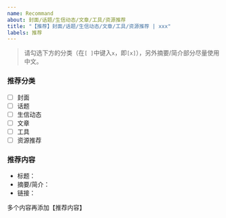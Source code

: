 ```yaml
---
name: Recommand
about: 封面/话题/生信动态/文章/工具/资源推荐
title: "【推荐】封面/话题/生信动态/文章/工具/资源推荐 | xxx"
labels: 推荐
---
```


> 请勾选下方的分类（在`[ ]`中键入`x`，即`[x]`），另外摘要/简介部分尽量使用中文。

### 推荐分类

- [ ] 封面
- [ ] 话题
- [ ] 生信动态
- [ ] 文章
- [ ] 工具
- [ ] 资源推荐

### 推荐内容

- 标题：
- 摘要/简介：
- 链接：

多个内容再添加【推荐内容】
